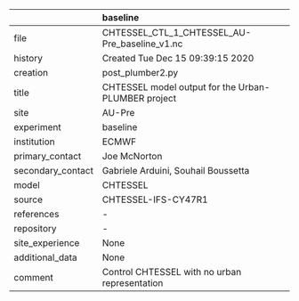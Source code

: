 |                   | baseline                                            |
|:------------------|:----------------------------------------------------|
| file              | CHTESSEL_CTL_1_CHTESSEL_AU-Pre_baseline_v1.nc       |
| history           | Created Tue Dec 15 09:39:15 2020                    |
| creation          | post_plumber2.py                                    |
| title             | CHTESSEL model output for the Urban-PLUMBER project |
| site              | AU-Pre                                              |
| experiment        | baseline                                            |
| institution       | ECMWF                                               |
| primary_contact   | Joe McNorton                                        |
| secondary_contact | Gabriele Arduini, Souhail Boussetta                 |
| model             | CHTESSEL                                            |
| source            | CHTESSEL-IFS-CY47R1                                 |
| references        | -                                                   |
| repository        | -                                                   |
| site_experience   | None                                                |
| additional_data   | None                                                |
| comment           | Control CHTESSEL with no urban representation       |
